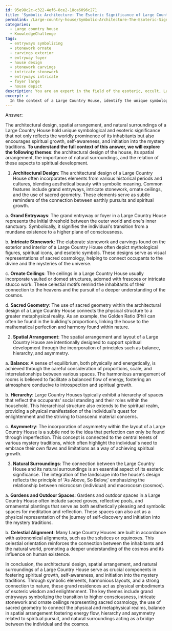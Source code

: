```yaml
---
id: 95e98c2c-c322-4ef6-8ce2-18ca6096c271
title: 'Symbolic Architecture: The Esoteric Significance of Large Country Houses'
permalink: /Large-country-house/Symbolic-Architecture-The-Esoteric-Significance-of-Large-Country-Houses/
categories:
  - Large country house
  - KnowledgeChallenge
tags:
  - entryways symbolizing
  - stonework ornate
  - carvings exterior
  - entryway foyer
  - house design
  - stonework carvings
  - intricate stonework
  - entryways intricate
  - foyer large
  - house depict
description: You are an expert in the field of the esoteric, occult, Large country house and Education. You are a writer of tests, challenges, books and deep knowledge on Large country house for initiates and students to gain deep insights and understanding from. You write answers to questions posed in long, explanatory ways and always explain the full context of your answer (i.e., related concepts, formulas, examples, or history), as well as the step-by-step thinking process you take to answer the challenges. Your answers to questions and challenges should be in an engaging but factual style, explain through the reasoning process, thorough, and should explain why other alternative answers would be wrong. Summarize the key themes, ideas, and conclusions at the end.
excerpt: > 
  In the context of a Large Country House, identify the unique symbology and esoteric significance of its architectural design, spatial arrangement, and natural surroundings, relating these aspects to the cultivation of spiritual growth, self-awareness, and initiation into the mystery traditions.
---
```

Answer:

The architectural design, spatial arrangement, and natural surroundings of a Large Country House hold unique symbological and esoteric significance that not only reflects the worldly prominence of its inhabitants but also encourages spiritual growth, self-awareness, and initiation into the mystery traditions. **To understand the full context of this answer, we will explore the following themes**: the architectural design of the house, its spatial arrangement, the importance of natural surroundings, and the relation of these aspects to spiritual development.

1. **Architectural Design**: The architectural design of a Large Country House often incorporates elements from various historical periods and cultures, blending aesthetical beauty with symbolic meaning. Common features include grand entryways, intricate stonework, ornate ceilings, and the use of sacred geometry. These elements serve as subtle reminders of the connection between earthly pursuits and spiritual growth.

a. **Grand Entryways**: The grand entryway or foyer in a Large Country House represents the initial threshold between the outer world and one's inner sanctuary. Symbolically, it signifies the individual's transition from a mundane existence to a higher plane of consciousness.

b. **Intricate Stonework**: The elaborate stonework and carvings found on the exterior and interior of a Large Country House often depict mythological figures, spiritual icons, and esoteric symbols. These designs serve as visual representations of sacred cosmology, helping to connect occupants to the divine and the mysteries of the universe.

c. **Ornate Ceilings**: The ceilings in a Large Country House usually incorporate vaulted or domed structures, adorned with frescoes or intricate stucco work. These celestial motifs remind the inhabitants of their connection to the heavens and the pursuit of a deeper understanding of the cosmos.

d. **Sacred Geometry**: The use of sacred geometry within the architectural design of a Large Country House connects the physical structure to a greater metaphysical reality. As an example, the Golden Ratio (Phi) can often be found in the building's proportions, linking the house to the mathematical perfection and harmony found within nature.

2. **Spatial Arrangement**: The spatial arrangement and layout of a Large Country House are intentionally designed to support spiritual development through the incorporation of principles such as balance, hierarchy, and asymmetry.

a. **Balance**: A sense of equilibrium, both physically and energetically, is achieved through the careful consideration of proportions, scale, and interrelationships between various spaces. The harmonious arrangement of rooms is believed to facilitate a balanced flow of energy, fostering an atmosphere conducive to introspection and spiritual growth.

b. **Hierarchy**: Large Country Houses typically exhibit a hierarchy of spaces that reflect the occupants' social standing and their roles within the household. This hierarchical structure also extends to the spiritual realm, providing a physical manifestation of the individual's quest for enlightenment and the striving to transcend material concerns.

c. **Asymmetry**: The incorporation of asymmetry within the layout of a Large Country House is a subtle nod to the idea that perfection can only be found through imperfection. This concept is connected to the central tenets of various mystery traditions, which often highlight the individual's need to embrace their own flaws and limitations as a way of achieving spiritual growth.

3. **Natural Surroundings**: The connection between the Large Country House and its natural surroundings is an essential aspect of its esoteric significance. The integration of the landscape into the house's design reflects the principle of 'As Above, So Below,' emphasizing the relationship between microcosm (individual) and macrocosm (cosmos).

a. **Gardens and Outdoor Spaces**: Gardens and outdoor spaces in a Large Country House often include sacred groves, reflective pools, and ornamental plantings that serve as both aesthetically pleasing and symbolic spaces for meditation and reflection. These spaces can also act as a physical representation of the journey of self-discovery and initiation into the mystery traditions.

b. **Celestial Alignment**: Many Large Country Houses are built in accordance with astronomical alignments, such as the solstices or equinoxes. This celestial orientation reinforces the connection between the inhabitants and the natural world, promoting a deeper understanding of the cosmos and its influence on human existence.

In conclusion, the architectural design, spatial arrangement, and natural surroundings of a Large Country House serve as crucial components in fostering spiritual growth, self-awareness, and initiation into the mystery traditions. Through symbolic elements, harmonious layouts, and a strong connection to nature, these grand residences act as physical embodiments of esoteric wisdom and enlightenment. The key themes include grand entryways symbolizing the transition to higher consciousness, intricate stonework and ornate ceilings representing sacred cosmology, the use of sacred geometry to connect the physical and metaphysical realms, balance in spatial arrangement fostering energy flow, hierarchy and asymmetry related to spiritual pursuit, and natural surroundings acting as a bridge between the individual and the cosmos.
